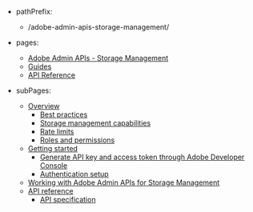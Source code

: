 - pathPrefix:
  - /adobe-admin-apis-storage-management/

- pages:

  - [Adobe Admin APIs - Storage Management](./index.md)
  - [Guides](./guides/index.md)
  - [API Reference](./api/index.md)

- subPages:
  - [Overview](./guides/index.md)
    - [Best practices](./guides/overview/bestpractices.md)
    - [Storage management capabilities](./guides/overview/capabilities.md)
    - [Rate limits](./guides/overview/limits.md)
    - [Roles and permissions](./guides/overview/permissions.md)
  - [Getting started](./guides/getting-started/index.md)
    - [Generate API key and access token through Adobe Developer Console](./guides/getting-started/console.md)
    - [Authentication setup](./guides/getting-started/authentication.md)
  - [Working with Adobe Admin APIs for Storage Management](./guides/quick-start/index.md)
  - [API reference](./api/index.md)
    - [API specification](./api/specification.md)
